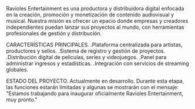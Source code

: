 Ravioles Entertainment es una productora y distribuidora digital enfocada en la creación, promoción y monetización de contenido audiovisual y musical.
Nuestra misión es ofrecer un epacio donde empresas y creadores independientes puedan lanzar sus proyectos al mundo, con herramientas profesionales de gestión y distribución.

CARACTERÍSTICAS PRINCIPALES.
.Plataforma centralizada para artistas, productores y sellos.
.Sistema de registro y gestión de proyectos.
.Distribución digital de peliculas, series y videojuegos.
.Panel para administrar ingresos y estadísticas.
.Integración con servicios de streaming globales.

ESTADO DEL PROYECTO.
Actualmente en desarrollo.
Durante esta etapa, las funciones estarán limitadas y algunas se mostrarán con el mensaje:
  "Estamos trabajando para inaugurar oficialmente Ravioles Entertainment, muy pronto."
